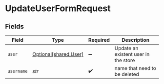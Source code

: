 # UpdateUserFormRequest


## Fields

| Field                                                | Type                                                 | Required                                             | Description                                          |
| ---------------------------------------------------- | ---------------------------------------------------- | ---------------------------------------------------- | ---------------------------------------------------- |
| `user`                                               | [Optional[shared.User]](../../models/shared/user.md) | :heavy_minus_sign:                                   | Update an existent user in the store                 |
| `username`                                           | *str*                                                | :heavy_check_mark:                                   | name that need to be deleted                         |